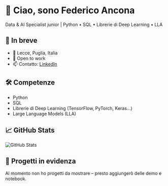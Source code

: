 # 👋 Ciao, sono Federico Ancona

Data & AI Specialist junior | Python • SQL • Librerie di Deep Learning • LLA

## 🚀 In breve
- 📍 Lecce, Puglia, Italia  
- 💼 Open to work  
- 📫 Contatto: [LinkedIn](https://www.linkedin.com/in/federico-ancona-9050b417a/)

## 🛠️ Competenze
- Python  
- SQL  
- Librerie di Deep Learning (TensorFlow, PyTorch, Keras…)  
- Large Language Models (LLA)

## 📈 GitHub Stats
![GitHub Stats](https://github-readme-stats.vercel.app/api?username=fedecico93&show_icons=true&theme=radical)

## 📌 Progetti in evidenza
Al momento non ho progetti da mostrare – presto aggiungerò delle demo e notebook.

